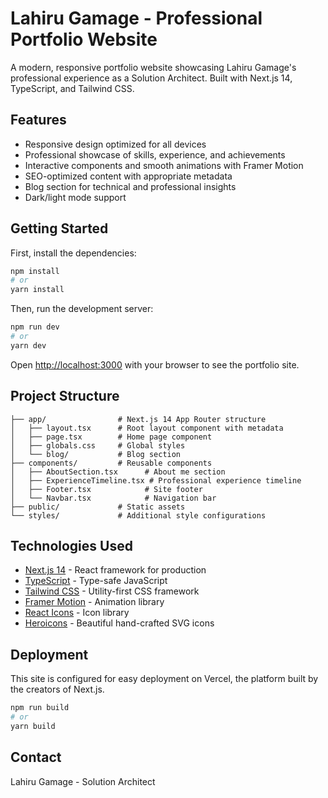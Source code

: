 # Lahiru Gamage - Professional Portfolio Website

A modern, responsive portfolio website showcasing Lahiru Gamage's professional experience as a Solution Architect. Built with Next.js 14, TypeScript, and Tailwind CSS.

## Features

- Responsive design optimized for all devices
- Professional showcase of skills, experience, and achievements
- Interactive components and smooth animations with Framer Motion
- SEO-optimized content with appropriate metadata
- Blog section for technical and professional insights
- Dark/light mode support

## Getting Started

First, install the dependencies:

```bash
npm install
# or
yarn install
```

Then, run the development server:

```bash
npm run dev
# or
yarn dev
```

Open [http://localhost:3000](http://localhost:3000) with your browser to see the portfolio site.

## Project Structure

```
├── app/                # Next.js 14 App Router structure
│   ├── layout.tsx      # Root layout component with metadata
│   ├── page.tsx        # Home page component
│   ├── globals.css     # Global styles
│   └── blog/           # Blog section
├── components/         # Reusable components
│   ├── AboutSection.tsx      # About me section
│   ├── ExperienceTimeline.tsx # Professional experience timeline
│   ├── Footer.tsx            # Site footer
│   └── Navbar.tsx            # Navigation bar
├── public/             # Static assets
└── styles/             # Additional style configurations
```

## Technologies Used

- [Next.js 14](https://nextjs.org/) - React framework for production
- [TypeScript](https://www.typescriptlang.org/) - Type-safe JavaScript
- [Tailwind CSS](https://tailwindcss.com/) - Utility-first CSS framework
- [Framer Motion](https://www.framer.com/motion/) - Animation library
- [React Icons](https://react-icons.github.io/react-icons/) - Icon library
- [Heroicons](https://heroicons.com/) - Beautiful hand-crafted SVG icons

## Deployment

This site is configured for easy deployment on Vercel, the platform built by the creators of Next.js.

```bash
npm run build
# or
yarn build
```

## Contact

Lahiru Gamage - Solution Architect
